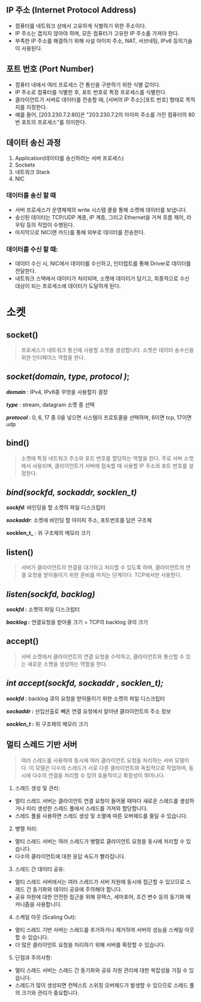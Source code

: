 ## IP 주소 (Internet Protocol Address)

- 컴퓨터를 네트워크 상에서 고유하게 식별하기 위한 주소이다.
- IP 주소는 겹치지 않아야 하며, 모든 컴퓨터가 고유한 IP 주소를 가져야 한다.
- 부족한 IP 주소를 해결하기 위해 사설 아이피 주소, NAT, 서브네팅, IPv6 등의기술이 사용된다.

## 포트 번호 (Port Number)

- 컴퓨터 내에서 여러 프로세스 간 통신을 구분하기 위한 식별 값이다.
- IP 주소로 컴퓨터를 식별한 후, 포트 번호로 특정 프로세스를 식별한다.
- 클라이언트가 서버로 데이터를 전송할 때, [서버의 IP 주소]:[포트 번호] 형태로 목적지를 지정한다.
- 예를 들어, [203.230.7.2:80]은 "203.230.7.2의 아이피 주소를 가진 컴퓨터의 80번 포트의 프로세스"를 의미한다.

## 데이터 송신 과정

1. Application(데이터를 송신하려는 서버 프로세스)
2. Sockets
3. 네트워크 Stack
4. NIC

### 데이터를 송신 할 때

- 서버 프로세스가 운영체제의 write 시스템 콜을 통해 소켓에 데이터를 보냅니다.
- 송신된 데이터는 TCP/UDP 계층, IP 계층, 그리고 Ethernet을 거쳐 흐름 제어, 라우팅 등의 작업이 수행된다.
- 마지막으로 NIC(랜 카드)를 통해 외부로 데이터를 전송한다.

### 데이터를 수신 할 때:

- 데이터 수신 시, NIC에서 데이터를 수신하고, 인터럽트를 통해 Driver로 데이터를 전달한다.
- 네트워크 스택에서 데이터가 처리되며, 소켓에 데이터가 담기고, 최종적으로 수신 대상이 되는 프로세스에 데이터가 도달하게 된다.

# 소켓

## socket()

> 프로세스가 네트워크 통신에 사용할 소켓을 생성합니다. 소켓은 데이터 송수신을 위한 인터페이스 역할을 한다.

<aside>
  
**_socket(domain, type, protocol )_**;
---
  
**_domain_** : IPv4, IPv6중 무엇을 사용할지 결정

**_type_** : stream, datagram 소켓 중 선택

**_protocol_** : 0, 6, 17 중 0을 넣으면 시스템이 프로토콜을 선택하며, 6이면 tcp, 17이면 udp

</aside>




## bind()

> 소켓에 특정 네트워크 주소와 포트 번호를 할당하는 역할을 한다. 주로 서버 소켓에서 사용되며, 클라이언트가 서버에 접속할 때 사용할 IP 주소와 포트 번호를 설정한다.


<aside>
  
**_bind(sockfd, sockaddr, socklen_t)_**
---
  
**_sockfd_**: 바인딩을 할 소켓의 파일 디스크립터

**_sockaddr_**: 소켓에 바인딩 할 아이피 주소, 포트번호를 담은 구조체

**socklen_t_** : 위 구조체의 메모리 크기

</aside>





## listen()

> 서버가 클라이언트의 연결을 대기하고 처리할 수 있도록 하며, 클라이언트의 연결 요청을 받아들이기 위한 준비를 마치는 단계이다. TCP에서만 사용한다.

<aside>

**_listen(sockfd, backlog)_**
---
  
**_sockfd :_** 소켓의 파일 디스크립터

**_backlog :_** 연결요청을 받아줄 크기 = TCP의 backlog 큐의 크기

</aside>




## accept()

> 서버 소켓에서 클라이언트의 연결 요청을 수락하고, 클라이언트와 통신할 수 있는 새로운 소켓을 생성하는 역할을 한다.

<aside>
  
**_int accept(sockfd, sockaddr , socklen_t);_**
---
  
**_sockfd :_** backlog 큐의 요청을 받아들이기 위한 소켓의 파일 디스크립터

**_sockaddr :_** 선입선출로 빼온 연결 요청에서 알아낸 클라이언트의 주소 정보

**_socklen_t :_** 위 구조체의 메모리 크기

</aside>




## 멀티 스레드 기반 서버

> 여러 스레드를 사용하여 동시에 여러 클라이언트 요청을 처리하는 서버 모델이다. 이 모델은 다수의 스레드가 서로 다른 클라이언트와 독립적으로 작업하며, 동시에 다수의 연결을 처리할 수 있어 효율적이고 확장성이 뛰어나다.

1. 스레드 생성 및 관리:

- 멀티 스레드 서버는 클라이언트 연결 요청이 들어올 때마다 새로운 스레드를 생성하거나 미리 생성한 스레드 풀에서 스레드를 가져와 할당합니다.
- 스레드 풀을 사용하면 스레드 생성 및 소멸에 따른 오버헤드를 줄일 수 있습니다.

2. 병렬 처리:

- 멀티 스레드 서버는 여러 스레드가 병렬로 클라이언트 요청을 동시에 처리할 수 있습니다.
- 다수의 클라이언트에 대한 응답 속도가 빨라집니다.

3. 스레드 간 데이터 공유:

- 멀티 스레드 서버에서는 여러 스레드가 서버 자원에 동시에 접근할 수 있으므로 스레드 간 동기화와 데이터 공유에 주의해야 합니다.
- 공유 자원에 대한 안전한 접근을 위해 뮤텍스, 세마포어, 조건 변수 등의 동기화 메커니즘을 사용합니다.

4. 스케일 아웃 (Scaling Out):

- 멀티 스레드 기반 서버는 스레드를 추가하거나 제거하여 서버의 성능을 스케일 아웃할 수 있습니다.
- 더 많은 클라이언트 요청을 처리하기 위해 서버를 확장할 수 있습니다.

5. 단점과 주의사항:

- 멀티 스레드 서버는 스레드 간 동기화와 공유 자원 관리에 대한 복잡성을 가질 수 있습니다.
- 스레드가 많이 생성되면 컨텍스트 스위칭 오버헤드가 발생할 수 있으므로 스레드 풀의 크기와 관리가 중요합니다.
